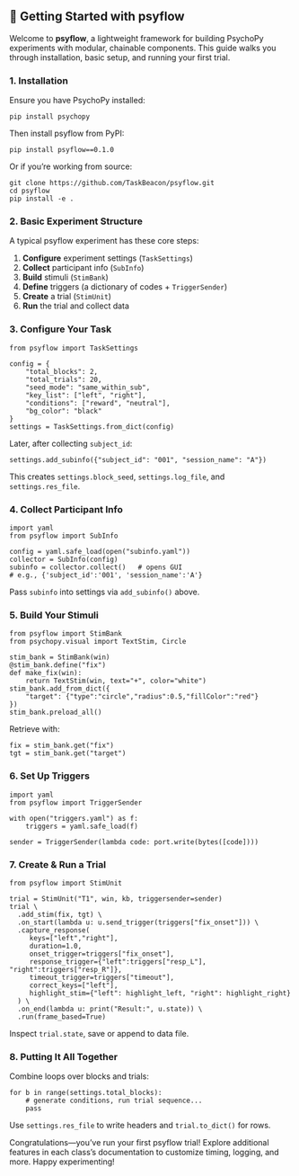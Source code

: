 ## 🏁 Getting Started with psyflow

Welcome to **psyflow**, a lightweight framework for building PsychoPy experiments with modular, chainable components. This guide walks you through installation, basic setup, and running your first trial.



### 1. Installation

Ensure you have PsychoPy installed:

    pip install psychopy

Then install psyflow from PyPI:

    pip install psyflow==0.1.0

Or if you’re working from source:

    git clone https://github.com/TaskBeacon/psyflow.git
    cd psyflow
    pip install -e .



### 2. Basic Experiment Structure

A typical psyflow experiment has these core steps:

1. **Configure** experiment settings (`TaskSettings`)  
2. **Collect** participant info (`SubInfo`)  
3. **Build** stimuli (`StimBank`)  
4. **Define** triggers (a dictionary of codes + `TriggerSender`)
5. **Create** a trial (`StimUnit`)  
6. **Run** the trial and collect data  



### 3. Configure Your Task

    from psyflow import TaskSettings

    config = {
        "total_blocks": 2,
        "total_trials": 20,
        "seed_mode": "same_within_sub",
        "key_list": ["left", "right"],
        "conditions": ["reward", "neutral"],
        "bg_color": "black"
    }
    settings = TaskSettings.from_dict(config)

Later, after collecting `subject_id`:

    settings.add_subinfo({"subject_id": "001", "session_name": "A"})

This creates `settings.block_seed`, `settings.log_file`, and `settings.res_file`.



### 4. Collect Participant Info

    import yaml
    from psyflow import SubInfo

    config = yaml.safe_load(open("subinfo.yaml"))
    collector = SubInfo(config)
    subinfo = collector.collect()   # opens GUI
    # e.g., {'subject_id':'001', 'session_name':'A'}

Pass `subinfo` into settings via `add_subinfo()` above.



### 5. Build Your Stimuli

    from psyflow import StimBank
    from psychopy.visual import TextStim, Circle

    stim_bank = StimBank(win)
    @stim_bank.define("fix")
    def make_fix(win):
        return TextStim(win, text="+", color="white")
    stim_bank.add_from_dict({
        "target": {"type":"circle","radius":0.5,"fillColor":"red"}
    })
    stim_bank.preload_all()

Retrieve with:

    fix = stim_bank.get("fix")
    tgt = stim_bank.get("target")



### 6. Set Up Triggers

    import yaml
    from psyflow import TriggerSender

    with open("triggers.yaml") as f:
        triggers = yaml.safe_load(f)

    sender = TriggerSender(lambda code: port.write(bytes([code])))



### 7. Create & Run a Trial

    from psyflow import StimUnit

    trial = StimUnit("T1", win, kb, triggersender=sender)
    trial \
      .add_stim(fix, tgt) \
      .on_start(lambda u: u.send_trigger(triggers["fix_onset"])) \
      .capture_response(
         keys=["left","right"],
         duration=1.0,
         onset_trigger=triggers["fix_onset"],
         response_trigger={"left":triggers["resp_L"], "right":triggers["resp_R"]},
         timeout_trigger=triggers["timeout"],
         correct_keys=["left"],
         highlight_stim={"left": highlight_left, "right": highlight_right}
      ) \
      .on_end(lambda u: print("Result:", u.state)) \
      .run(frame_based=True)

Inspect `trial.state`, save or append to data file.



### 8. Putting It All Together

Combine loops over blocks and trials:

    for b in range(settings.total_blocks):
        # generate conditions, run trial sequence...
        pass

Use `settings.res_file` to write headers and `trial.to_dict()` for rows.


Congratulations—you’ve run your first psyflow trial! Explore additional features in each class’s documentation to customize timing, logging, and more. Happy experimenting!  
